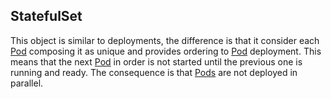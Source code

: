 ## StatefulSet ##

This object is similar to deployments, the difference is that it consider each [Pod](pod.md) composing it as unique and provides ordering to [Pod](pod.md) deployment.
This means that the next [Pod](pod.md) in order is not started until the previous one is running and ready.
The consequence is that [Pods](pod.md) are not deployed in parallel.

